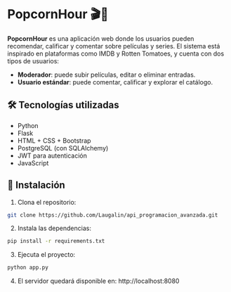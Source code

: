 # PopcornHour 🎬🍿

**PopcornHour** es una aplicación web donde los usuarios pueden recomendar, calificar y comentar sobre películas y series. El sistema está inspirado en plataformas como IMDB y Rotten Tomatoes, y cuenta con dos tipos de usuarios:

- **Moderador**: puede subir películas, editar o eliminar entradas.
- **Usuario estándar**: puede comentar, calificar y explorar el catálogo.

## 🛠 Tecnologías utilizadas

- Python
- Flask
- HTML + CSS + Bootstrap
- PostgreSQL (con SQLAlchemy)
- JWT para autenticación
- JavaScript

## 🚀 Instalación

1. Clona el repositorio:

```bash
git clone https://github.com/Laugalin/api_programacion_avanzada.git
```

2. Instala las dependencias:

```bash
pip install -r requirements.txt
```

3. Ejecuta el proyecto:

```bash
python app.py
```

4. El servidor quedará disponible en: http://localhost:8080